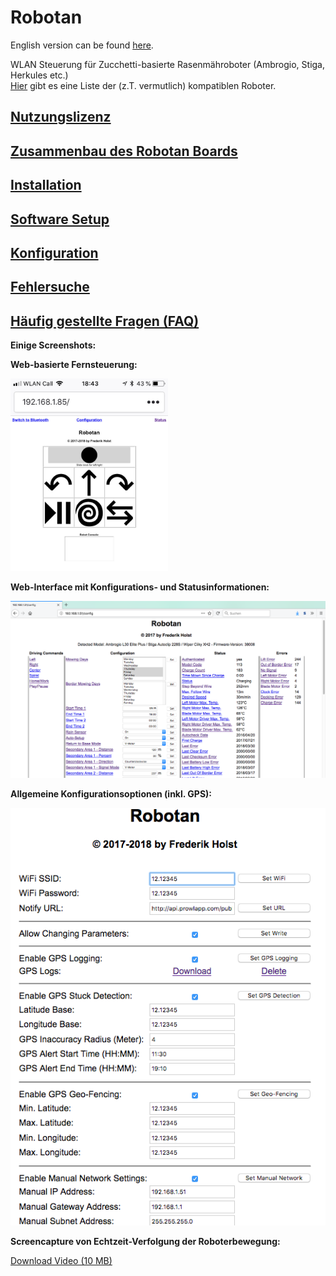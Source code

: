 # Robotan
English version can be found <A HREF="README.md">here</A>.  

WLAN Steuerung für Zucchetti-basierte Rasenmähroboter (Ambrogio, Stiga, Herkules etc.)  
<A HREF="Supported Models_de.md">Hier</A> gibt es eine Liste der (z.T. vermutlich) kompatiblen Roboter.

<H2><A HREF="LICENSE_de.md">Nutzungslizenz</A></H2>
<H2><A HREF="Assembly Instructions_de.md">Zusammenbau des Robotan Boards</A></H2>
<H2><A HREF="Installation_de.md">Installation</A></H2>
<H2><A HREF="Setup_de.md">Software Setup</A></H2>
<H2><A HREF="Configuration_de.md">Konfiguration</A></H2>
<H2><A HREF="Troubleshooting_de.md">Fehlersuche</A></H2>
<H2><A HREF="FAQ_de.md">Häufig gestellte Fragen (FAQ)</A></H2>

<B>Einige Screenshots:</B>  

<B>Web-basierte Fernsteuerung:</B>

<IMG WIDTH=50% SRC="./img/web-based%20remote%20control.jpg">

<B>Web-Interface mit Konfigurations- und Statusinformationen:</B>

<IMG SRC="./img/web%20interface%20status%20configuration.jpg">

<B>Allgemeine Konfigurationsoptionen (inkl. GPS):</B>

<IMG SRC="./img/Configurations.png">  

<B>Screencapture von Echtzeit-Verfolgung der Roboterbewegung:</B>  

<A HREF="./img/Realtime-Robot-Position.mp4">Download Video (10 MB)</A>  
